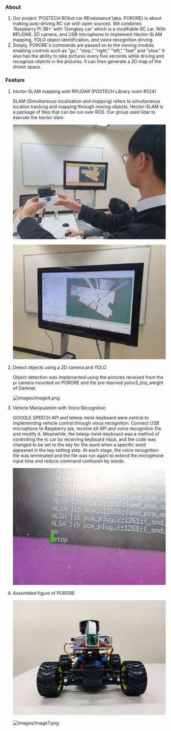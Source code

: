 ### About

1. Our project 'POSTECH RObot car REnaissance'(aka. PORORE) is about making auto-driving RC car with open sources. We combines 'Raspberry Pi 3B+' with 'Dongkey car' which is a modifiable RC car. With RPLiDAR, 2D camera, and USB microphone to implement Hector-SLAM mapping, YOLO object identification, and voice recognition driving.
2. Simply, PORORE's commands are passed on to the moving module, enabling controls such as "go," "stop," "right," "left," "fast" and "slow." It also has the ability to take pictures every five seconds while driving and recognize objects in the pictures. It can then generate a 2D map of the driven space.
    
### Feature

1. hector-SLAM mapping with RPLiDAR (POSTECH Library room #524)

    SLAM (Simultaneous localization and mapping) refers to simultaneous location tracking and mapping through moving objects. Hector-SLAM is a package of files that can be run over ROS. Our group used lidar to execute the hector slam.

    ![images/image2.jpg](images/image2.jpg)

    ![images/image3.jpg](images/image3.jpg)

2. Detect objects using a 2D camera and YOLO

    Object detection was implemented using the pictures received from the pi camera mounted on PORORE and the pre-learned yolov3_tiny_weight of Darknet.

    ![images/image4.png](images/image4.png)

3. Vehicle Manipulation with Voice Recognition

    GOOGLE SPEECH API and teleop-twist-keyboard were central to implementing vehicle control through voice recognition. Connect USB microphone to Raspberry pie, receive stt API and voice recognition file and modify it. Meanwhile, the teleop-twist-keyboard was a method of controlling the rc car by receiving keyboard input, and the code was changed to be set to the key for the word when a specific word appeared in the key setting step. At each stage, the voice recognition file was terminated and the file was run again to extend the microphone input time and reduce command confusion by words.

    ![images/image5.png](images/image5.png)

4. Assembled figure of PORORE

    ![images/image6.png](images/image6.png)

    ![images/image7.png](images/image7.png)
